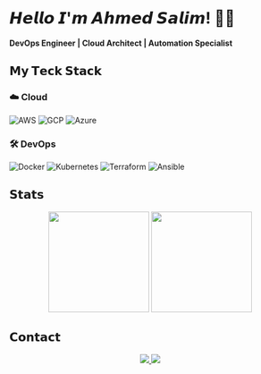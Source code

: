 # 𝙃𝙚𝙡𝙡𝙤 𝙄'𝙢 𝘼𝙝𝙢𝙚𝙙 𝙎𝙖𝙡𝙞𝙢! 👨‍💻

**DevOps Engineer | Cloud Architect | Automation Specialist**

## 𝗠𝘆 𝗧𝗲𝗰𝗸 𝗦𝘁𝗮𝗰𝗸

### ☁️ Cloud
![AWS](https://img.shields.io/badge/AWS-%23FF9900.svg?style=flat&logo=amazon-aws&logoColor=white)
![GCP](https://img.shields.io/badge/Google_Cloud-4285F4?style=flat&logo=google-cloud&logoColor=white)
![Azure](https://img.shields.io/badge/Azure-0089D6?style=flat&logo=microsoft-azure&logoColor=white)

### 🛠 DevOps
![Docker](https://img.shields.io/badge/Docker-2496ED?style=flat&logo=docker&logoColor=white)
![Kubernetes](https://img.shields.io/badge/Kubernetes-326CE5?style=flat&logo=kubernetes&logoColor=white)
![Terraform](https://img.shields.io/badge/Terraform-7B42BC?style=flat&logo=terraform&logoColor=white)
![Ansible](https://img.shields.io/badge/Ansible-EE0000?style=flat&logo=ansible&logoColor=white)

## 𝗦𝘁𝗮𝘁𝘀
<p align="center">
  <img height="180em" src="https://github-readme-stats.vercel.app/api?username=ahmed7100&show_icons=true&theme=vision-friendly-dark&count_private=true&border_color=00ffff"/>
  <img height="180em" src="https://github-readme-stats.vercel.app/api/top-langs/?username=ahmed7100&layout=compact&theme=vision-friendly-dark&border_color=00ffff&langs_count=6"/>
</p>

## 𝗖𝗼𝗻𝘁𝗮𝗰𝘁
<p align="center">
  <a href="mailto:your@email.com">
    <img src="https://img.shields.io/badge/Gmail-D14836?style=for-the-badge&logo=gmail&logoColor=white"/>
  </a>
  <a href="https://linkedin.com/in/yourprofile">
    <img src="https://img.shields.io/badge/LinkedIn-0077B5?style=for-the-badge&logo=linkedin&logoColor=white"/>
  </a>
</p>
